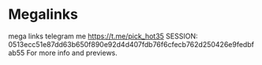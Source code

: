 # Megalinks
mega links telegram me https://t.me/pick_hot35 SESSION: 0513ecc51e87dd63b650f890e92d4d407fdb76f6cfecb762d250426e9fedbfab55 For more info and previews.
